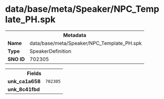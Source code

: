 <h1>data/base/meta/Speaker/NPC_Template_PH.spk</h1><table><tr><th colspan="100%">Metadata</th></tr><tr><td><b>Name</b></td><td>data/base/meta/Speaker/NPC_Template_PH.spk</td></tr><tr><td><b>Type</b></td><td>SpeakerDefinition</td></tr><tr><td><b>SNO ID</b></td><td>702305</td></tr></table>

<table><tr><th colspan="100%">Fields</th></tr><tr><td><b>unk_ca1a658</b></td><td><code>702305</code></td></tr><tr><td><b>unk_8c41fbd</b></td><td></td></tr></table>

